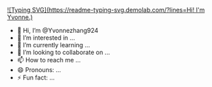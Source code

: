 [![Typing SVG](https://readme-typing-svg.demolab.com/?lines=Hi! I'm Yvonne.)](https://git.io/typing-svg)
- 👋 Hi, I’m @Yvonnezhang924
- 👀 I’m interested in ...
- 🌱 I’m currently learning ...
- 💞️ I’m looking to collaborate on ...
- 📫 How to reach me ...
- 😄 Pronouns: ...
- ⚡ Fun fact: ...

<!---
Yvonnezhang924/Yvonnezhang924 is a ✨ special ✨ repository because its `README.md` (this file) appears on your GitHub profile.
You can click the Preview link to take a look at your changes.
--->
